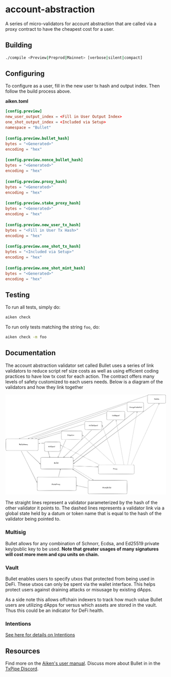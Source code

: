 # account-abstraction

A series of micro-validators for account abstraction that are called via a proxy contract to have the cheapest cost for a user.

## Building

```sh
./compile <Preview|Preprod|Mainnet> [verbose|silent|compact]
```

## Configuring

To configure as a user, fill in the new user tx hash and output index.
Then follow the build process above.

**aiken.toml**

```toml
[config.preview]
new_user_output_index = <Fill in User Output Index>
one_shot_output_index = <Included via Setup>
namespace = "Bullet"

[config.preview.bullet_hash]
bytes = "<Generated>"
encoding = "hex"

[config.preview.nonce_bullet_hash]
bytes = "<Generated>"
encoding = "hex"

[config.preview.proxy_hash]
bytes = "<Generated>"
encoding = "hex"

[config.preview.stake_proxy_hash]
bytes = "<Generated>"
encoding = "hex"

[config.preview.new_user_tx_hash]
bytes = "<Fill in User Tx Hash>"
encoding = "hex"

[config.preview.one_shot_tx_hash]
bytes = "<Included via Setup>"
encoding = "hex"

[config.preview.one_shot_mint_hash]
bytes = "<Generated>"
encoding = "hex"
```

## Testing

To run all tests, simply do:

```sh
aiken check
```

To run only tests matching the string `foo`, do:

```sh
aiken check -m foo
```

## Documentation

The account abstraction validator set called Bullet uses a series of link validators to reduce script ref size costs as well as using efficient coding practices to have low tx cost for each action. The contract offers many levels of safety customized to each users needs. Below is a diagram of the validators and how they link together

![image](./assets/validator-dependency.png)

The straight lines represent a validator parameterized by the hash of the other validator it points to.
The dashed lines represents a validator link via a global state held by a datum or token name that is equal to the hash of the validator being pointed to.

### Multisig

Bullet allows for any combination of Schnorr, Ecdsa, and Ed25519 private key/public key to be used. **Note that greater usages of many signatures will cost more mem and cpu units on chain.**

### Vault

Bullet enables users to specify utxos that protected from being used in DeFi. These utxos can only be spent via the wallet interface. This helps protect users against draining attacks or misusage by existing dApps.

As a side note this allows offchain indexers to track how much value Bullet users are utilizing dApps for versus which assets are stored in the vault. Thus this could be an indicator for DeFi health.

### Intentions

[See here for details on Intentions](./IntentionDetails.md)

## Resources

Find more on the [Aiken's user manual](https://aiken-lang.org).
Discuss more about Bullet in in the [TxPipe Discord](https://discord.gg/RS77vh9kYJ).
